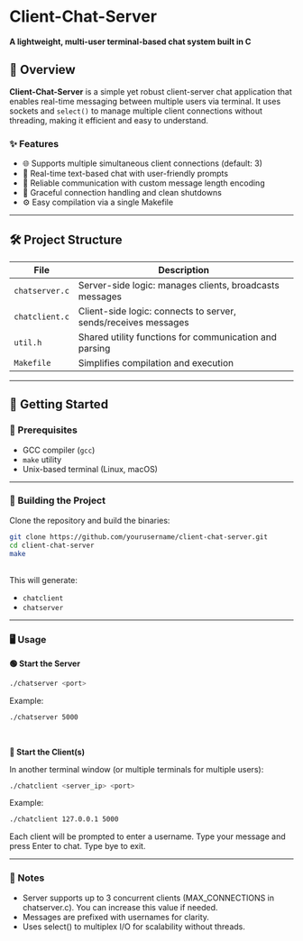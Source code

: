 # Client-Chat-Server

**A lightweight, multi-user terminal-based chat system built in C**

## 📌 Overview

**Client-Chat-Server** is a simple yet robust client-server chat application that enables real-time messaging between multiple users via terminal. It uses sockets and `select()` to manage multiple client connections without threading, making it efficient and easy to understand.

### ✨ Features

- 🌐 Supports multiple simultaneous client connections (default: 3)
- 💬 Real-time text-based chat with user-friendly prompts
- 🔌 Reliable communication with custom message length encoding
- 🧹 Graceful connection handling and clean shutdowns
- ⚙️ Easy compilation via a single Makefile

---

## 🛠️ Project Structure

| File             | Description                                               |
|------------------|-----------------------------------------------------------|
| `chatserver.c`   | Server-side logic: manages clients, broadcasts messages   |
| `chatclient.c`   | Client-side logic: connects to server, sends/receives messages |
| `util.h`         | Shared utility functions for communication and parsing    |
| `Makefile`       | Simplifies compilation and execution                      |

---

## 🚀 Getting Started

### 🔧 Prerequisites

- GCC compiler (`gcc`)
- `make` utility
- Unix-based terminal (Linux, macOS)

---

### 🧱 Building the Project

Clone the repository and build the binaries:

```bash
git clone https://github.com/yourusername/client-chat-server.git
cd client-chat-server
make
```
<br>
This will generate: <br>

- `chatclient` <br>
- `chatserver` <br>

---

### 🖥️ Usage

**🟢 Start the Server**

```bash
./chatserver <port>
```

Example:

```bash
./chatserver 5000
```
<br>

**🔵 Start the Client(s)**

In another terminal window (or multiple terminals for multiple users):

```bash
./chatclient <server_ip> <port>
```

Example:

```bash
./chatclient 127.0.0.1 5000
```

Each client will be prompted to enter a username. Type your message and press Enter to chat. Type bye to exit.

---

### 📌 Notes

- Server supports up to 3 concurrent clients (MAX_CONNECTIONS in chatserver.c). You can increase this value if needed. <br>
- Messages are prefixed with usernames for clarity. <br>
- Uses select() to multiplex I/O for scalability without threads. <br>



